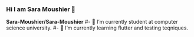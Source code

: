 ### Hi I am Sara Moushier 👋

**Sara-Moushier/Sara-Moushier** 
#- 🔭 I’m currently student at computer science university.
#- 🌱 I’m currently learning flutter and testing teqniques.
<!--
- 👯 I’m looking to collaborate on ...
- 🤔 I’m looking for help with ...
- 💬 Ask me about ...
- 📫 How to reach me: saramoushier@gmail.com
- 😄 Pronouns: ...
- ⚡ Fun fact: ...
-->
